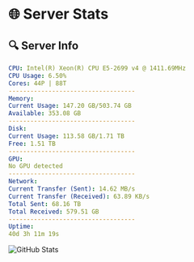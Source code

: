 # 🌐 Server Stats
## 🔍 Server Info
```yaml
CPU: Intel(R) Xeon(R) CPU E5-2699 v4 @ 1411.69MHz
CPU Usage: 6.50%
Cores: 44P | 88T
-----------------------------------
Memory:
Current Usage: 147.20 GB/503.74 GB
Available: 353.08 GB
-----------------------------------
Disk:
Current Usage: 113.58 GB/1.71 TB
Free: 1.51 TB
-----------------------------------
GPU:
No GPU detected
-----------------------------------
Network:
Current Transfer (Sent): 14.62 MB/s
Current Transfer (Received): 63.89 KB/s
Total Sent: 68.16 TB
Total Received: 579.51 GB
-----------------------------------
Uptime:
40d 3h 11m 19s
```
![GitHub Stats](https://img.shields.io/badge/Updated-2025-04-17_00:34:08-blue)